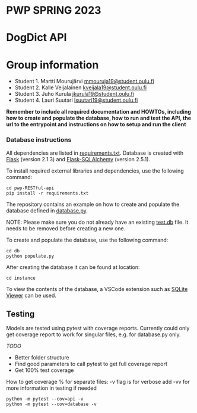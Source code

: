 # PWP SPRING 2023
# DogDict API
# Group information
* Student 1. Martti Mourujärvi   mmouruja19@student.oulu.fi
* Student 2. Kalle Veijalainen   kveijala19@student.oulu.fi
* Student 3. Juho Kurula         jkurula19@student.oulu.fi
* Student 4. Lauri Suutari       lsuutari19@student.oulu.fi

__Remember to include all required documentation and HOWTOs, including how to create and populate the database, how to run and test the API, the url to the entrypoint and instructions on how to setup and run the client__

### Database instructions
All dependencies are listed in [requirements.txt](https://github.com/mmouru/pwp-RESTful-api/blob/master/requirements.txt). Database is created with [Flask](https://pypi.org/project/Flask/2.1.3/) (version 2.1.3) and [Flask-SQLAlchemy](https://pypi.org/project/Flask-SQLAlchemy/2.5.1/) (version 2.5.1). 

To install required external libraries and dependencies, use the following command:

```
cd pwp-RESTful-api
pip install -r requirements.txt
```

The repository contains an example on how to create and populate the database defined in [database.py](https://github.com/mmouru/pwp-RESTful-api/blob/master/db/database.py).

NOTE: Please make sure you do not already have an existing [test.db](https://github.com/mmouru/pwp-RESTful-api/blob/master/db/instance/test.db) file. It needs to be removed before creating a new one.

To create and populate the database, use the following command:
```
cd db
python populate.py
```

After creating the database it can be found at location:
```
cd instance
```

To view the contents of the database, a VSCode extension such as [SQLite Viewer](https://marketplace.visualstudio.com/items?itemName=qwtel.sqlite-viewer) can be used.

## Testing

Models are tested using pytest with coverage reports. Currently could only get coverage report to work for
singular files, e.g. for database.py only.

*TODO*
- Better folder structure
- Find good parameters to call pytest to get full coverage report
- Get 100% test coverage

How to get coverage % for separate files:
-v flag is for verbose
add -vv for more information in testing if needed
```
python -m pytest --cov=api -v
python -m pytest --cov=database -v

```
